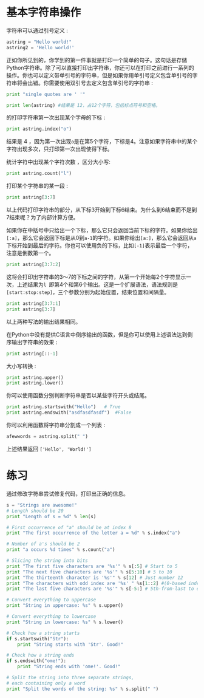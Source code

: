 # 基本字符串操作

字符串可以通过引号定义 :

```python
astring = "Hello world!"
astring2 = 'Hello world!'
```

正如你所见到的，你学到的第一件事就是打印一个简单的句子。这句话是存储Python字符串。除了可以直接打印出字符串，你还可以在打印之前进行一系列的操作。你也可以定义带单引号的字符串，但是如果你用单引号定义包含单引号的字符串将会出错。你需要使用双引号去定义包含单引号的字符串 :

```python
print "single quotes are ' '"

print len(astring) #结果是 12，占12个字符，包括标点符号和空格。
```

的打印字符串第一次出现某个字母的下标 :

```python
print astring.index("o")
```

结果是 4 ，因为第一次出现`o`是在第5个字符，下标是4。注意如果字符串中的某个字符出现多次，只打印第一次出现使得下标。

统计字符中出现某个字符次数 ，区分大小写:

```python
print astring.count("l")
```

打印某个字符串的某一段 :

```python
print astring[3:7]
```

以上代码打印字符串的部分，从下标3开始到下标6结束。为什么到6结束而不是到7结束呢？为了内部计算方便。

如果你在中括号中只给出一个下标，那么它只会返回当前下标的字符。如果你给出`[:a]`，那么它会返回下标是从0到`a-1`的字符。如果你给出`[a:]`，那么它会返回从`a`下标开始到最后的字符。你也可以使用负的下标，比如`[-1]`表示最后一个字符，注意是倒数第一个。


```python
print astring[3:7:2]
```

这将会打印出字符串的3～7的下标之间的字符，从第一个开始每2个字符显示一次，上述结果为`l `即第4个和第6个输出。这是一个扩展语法，语法规则是 `[start:stop:step]`，三个参数分别为起始位置，结束位置和间隔量。

```python
print astring[3:7:1]
print astring[3:7]
```

以上两种写法的输出结果相同。

在Python中没有提供C语言中倒序输出的函数，但是你可以使用上述语法达到倒序输出字符串的效果 :

```python
print astring[::-1]
```

大小写转换 :

```python
print astring.upper()
print astring.lower()
```

你可以使用函数分别判断字符串是否以某些字符开头或结尾。

```python
print astring.startswith("Hello")	# True
print astring.endswith("asdfasdfasdf")	#False
```

你可以利用函数将字符串分割成一个列表 :

```python
afewwords = astring.split(" ")
```

上述结果返回 `['Hello', 'World!']`

# 练习

通过修改字符串尝试修复代码，打印出正确的信息。

```python
s = "Strings are awesome!"
# Length should be 20
print "Length of s = %d" % len(s)

# First occurrence of "a" should be at index 8
print "The first occurrence of the letter a = %d" % s.index("a")

# Number of a's should be 2
print "a occurs %d times" % s.count("a")

# Slicing the string into bits
print "The first five characters are '%s'" % s[:5] # Start to 5
print "The next five characters are '%s'" % s[5:10] # 5 to 10
print "The thirteenth character is '%s'" % s[12] # Just number 12
print "The characters with odd index are '%s' " %s[1::2] #(0-based indexing)
print "The last five characters are '%s'" % s[-5:] # 5th-from-last to end

# Convert everything to uppercase
print "String in uppercase: %s" % s.upper()

# Convert everything to lowercase
print "String in lowercase: %s" % s.lower()

# Check how a string starts
if s.startswith("Str"):
    print "String starts with 'Str'. Good!"

# Check how a string ends
if s.endswith("ome!"):
    print "String ends with 'ome!'. Good!"

# Split the string into three separate strings,
# each containing only a word
print "Split the words of the string: %s" % s.split(" ")
```
